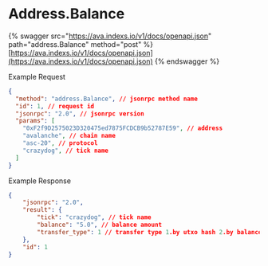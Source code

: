 # Address.Balance

{% swagger src="https://ava.indexs.io/v1/docs/openapi.json" path="address.Balance" method="post" %}
[https://ava.indexs.io/v1/docs/openapi.json](https://ava.indexs.io/v1/docs/openapi.json)
{% endswagger %}

Example Request

```json
{
  "method": "address.Balance", // jsonrpc method name
  "id": 1, // request id
  "jsonrpc": "2.0", // jsonrpc version
  "params": [
    "0xF2f9D2575023D320475ed7875FCDCB9b52787E59", // address
    "avalanche", // chain name
    "asc-20", // protocol
    "crazydog", // tick name
  ]
}
```

Example Response

```json
{
    "jsonrpc": "2.0",
    "result": {
        "tick": "crazydog", // tick name
        "balance": "5.0", // balance amount
        "transfer_type": 1 // transfer type 1.by utxo hash 2.by balance
    },
    "id": 1
}
```
